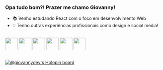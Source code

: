 ### Opa tudo bom?! Prazer me chamo Giovanny!

- 📚 Venho estudando React com o foco em desenvolvimento Web 
- 💡 Tenho outras experiências profissionais como design e social media!
</br>
<div style="display:inline-block"> 
  <img align="center" height="40" width="40" src="https://cdn.jsdelivr.net/gh/devicons/devicon/icons/html5/html5-original.svg" />
  <img align="center" height="40" width="40" src="https://cdn.jsdelivr.net/gh/devicons/devicon/icons/css3/css3-original.svg" />
  <img align="center" height="40" width="40" src="https://cdn.jsdelivr.net/gh/devicons/devicon/icons/sass/sass-original.svg" />
  <img align="center" height="40" width="40" src="https://cdn.jsdelivr.net/gh/devicons/devicon/icons/javascript/javascript-original.svg" />
  <img align="center" height="40" width="40" src="https://cdn.jsdelivr.net/gh/devicons/devicon/icons/typescript/typescript-original.svg" />
  <img align="center" height="40" width="40" src="https://cdn.jsdelivr.net/gh/devicons/devicon/icons/react/react-original.svg" />
 </div></br>
 
 <br/>
 
[![@giovannydev's Holopin board](https://holopin.me/giovannydev)](https://holopin.io/@giovannydev)
